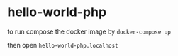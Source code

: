 # hello-world-php

to run compose the docker image by `docker-compose up`

then open `hello-world-php.localhost`
